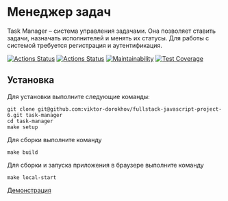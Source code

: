 # Менеджер задач

Task Manager – система управления задачами. Она позволяет ставить задачи, назначать исполнителей и менять их статусы. Для работы с системой требуется регистрация и аутентификация.

[![Actions Status](https://github.com/viktor-dorokhov/fullstack-javascript-project-6/actions/workflows/code-check.yml/badge.svg)](https://github.com/viktor-dorokhov/fullstack-javascript-project-6/actions)
[![Actions Status](https://github.com/viktor-dorokhov/fullstack-javascript-project-6/actions/workflows/hexlet-check.yml/badge.svg)](https://github.com/viktor-dorokhov/fullstack-javascript-project-6/actions)
[![Maintainability](https://api.codeclimate.com/v1/badges/aa24e06c50125393cc05/maintainability)](https://codeclimate.com/github/viktor-dorokhov/fullstack-javascript-project-6/maintainability)
[![Test Coverage](https://api.codeclimate.com/v1/badges/aa24e06c50125393cc05/test_coverage)](https://codeclimate.com/github/viktor-dorokhov/fullstack-javascript-project-6/test_coverage)

## Установка

Для установки выполните следующие команды:
```
git clone git@github.com:viktor-dorokhov/fullstack-javascript-project-6.git task-manager
cd task-manager
make setup
```
Для сборки выполните команду
```
make build
```
Для сборки и запуска приложения в браузере выполните команду
```
make local-start
```


[Демонстрация](https://fullstack-javascript-project-6.onrender.com)